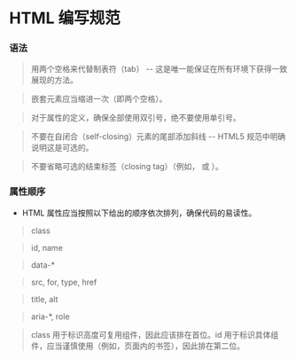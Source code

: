 # HTML 编写规范

### 语法

> 用两个空格来代替制表符（tab） -- 这是唯一能保证在所有环境下获得一致展现的方法。

> 嵌套元素应当缩进一次（即两个空格）。

> 对于属性的定义，确保全部使用双引号，绝不要使用单引号。

> 不要在自闭合（self-closing）元素的尾部添加斜线 -- HTML5 规范中明确说明这是可选的。

> 不要省略可选的结束标签（closing tag）（例如，</li> 或 </body>）。

### 属性顺序

- HTML 属性应当按照以下给出的顺序依次排列，确保代码的易读性。

> class

> id, name

> data-*

> src, for, type, href

> title, alt

> aria-*, role

> class 用于标识高度可复用组件，因此应该排在首位。id 用于标识具体组件，应当谨慎使用（例如，页面内的书签），因此排在第二位。